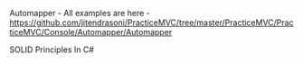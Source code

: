 Automapper - All examples are here - https://github.com/jitendrasoni/PracticeMVC/tree/master/PracticeMVC/PracticeMVC/Console/Automapper/Automapper

SOLID Principles In C#
